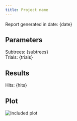 ```yaml
---
title: Project name
---
```


Report generated in date: {date}

## Parameters

Subtrees: {subtrees}  
Trials: {trials}

## Results

Hits: {hits}

## Plot

![Included plot](results/plot.png "Logo Title Text 1")
